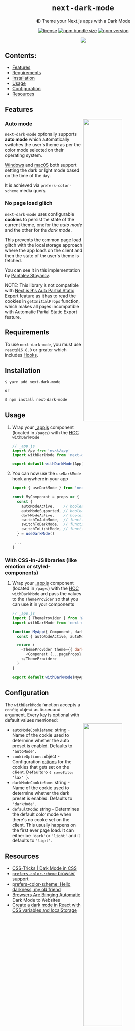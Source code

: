 <div align="center">

# `next-dark-mode`

🌓 Theme your Next.js apps with a Dark Mode

[![license](https://img.shields.io/npm/l/next-dark-mode?style=for-the-badge)](https://github.com/xeoneux/next-dark-mode/blob/master/LICENSE)
[![npm bundle size](https://img.shields.io/bundlephobia/minzip/next-dark-mode?style=for-the-badge)](https://bundlephobia.com/result?p=next-dark-mode)
[![npm version](https://img.shields.io/npm/v/next-dark-mode?style=for-the-badge)](https://www.npmjs.com/package/next-dark-mode)

<img src="https://github.com/xeoneux/next-dark-mode/blob/master/assets/next-dark-mode.gif" />

</div>

## Contents:

- [Features](#features)
- [Requirements](#requirements)
- [Installation](#installation)
- [Usage](#usage)
- [Configuration](#configuration)
- [Resources](#resources)

## Features

<img align="right" width="50%" src="https://github.com/xeoneux/next-dark-mode/blob/master/assets/feature-auto.gif" />

### Auto mode

`next-dark-mode` optionally supports **auto mode** which automatically switches the user's theme as per the color mode selected on their operating system.

[Windows](https://blogs.windows.com/windowsexperience/2016/08/08/windows-10-tip-personalize-your-pc-by-enabling-the-dark-theme) and [macOS](https://support.apple.com/en-in/HT208976) both support setting the dark or light mode based on the time of the day.

It is achieved via `prefers-color-scheme` media query.

<img align="right" width="50%" src="https://github.com/xeoneux/next-dark-mode/blob/master/assets/feature-cookies.gif" />

### No page load glitch

`next-dark-mode` uses configurable **cookies** to persist the state of the current theme, one for the _auto mode_ and the other for the _dark mode_.

This prevents the common page load glitch with the local storage approach where the app loads on the client and then the state of the user's theme is fetched.

You can see it in this implementation by [Pantaley Stoyanov](https://pantaley.com).

NOTE: This library is not compatible with [Next.js 9's Auto Partial Static Export](https://nextjs.org/blog/next-9#automatic-partial-static-export) feature as it has to read the cookies in `getInitialProps` function, which makes all pages incompatible with Automatic Partial Static Export feature.

## Requirements

To use `next-dark-mode`, you must use `react@16.8.0` or greater which includes [Hooks](https://reactjs.org/docs/hooks-intro.html).

## Installation

```sh
$ yarn add next-dark-mode

or

$ npm install next-dark-mode
```

## Usage

1. Wrap your [\_app.js](https://nextjs.org/docs/advanced-features/custom-app) component (located in `/pages`) with the [HOC](https://reactjs.org/docs/higher-order-components.html) `withDarkMode`

   ```js
   // _app.js
   import App from 'next/app'
   import withDarkMode from 'next-dark-mode'

   export default withDarkMode(App)
   ```

2. You can now use the `useDarkMode` hook anywhere in your app

   ```js
   import { useDarkMode } from 'next-dark-mode'

   const MyComponent = props => {
     const {
       autoModeActive,    // boolean - whether the auto mode is active or not
       autoModeSupported, // boolean - whether the auto mode is supported on this browser
       darkModeActive,    // boolean - whether the dark mode is active or not
       switchToAutoMode,  // function - toggles the auto mode on
       switchToDarkMode,  // function - toggles the dark mode on
       switchToLightMode, // function - toggles the light mode on
     } = useDarkMode()

    ...
   }
   ```

### With CSS-in-JS libraries (like emotion or styled-components)

1. Wrap your [\_app.js](https://nextjs.org/docs/advanced-features/custom-app) component (located in `/pages`) with the [HOC](https://reactjs.org/docs/higher-order-components.html) `withDarkMode` and pass the values to the `ThemeProvider` so that you can use it in your components

   ```js
   // _app.js
   import { ThemeProvider } from '@emotion/react' // or styled-components
   import withDarkMode from 'next-dark-mode'

   function MyApp({ Component, darkMode, pageProps }) {
     const { autoModeActive, autoModeSupported, darkModeActive } = darkMode

     return (
       <ThemeProvider theme={{ darkMode: darkModeActive, ...(other values) }}>
         <Component {...pageProps} />
       </ThemeProvider>
     )
   }

   export default withDarkMode(MyApp)
   ```

## Configuration

The `withDarkMode` function accepts a `config` object as its second argument. Every key is optional with default values mentioned:

- `autoModeCookieName`: string - Name of the cookie used to determine whether the auto preset is enabled.
  Defaults to `'autoMode'`.
- `cookieOptions`: object - Configuration [options](https://github.com/jshttp/cookie#options-1) for the cookies that gets set on the client.
  Defaults to `{ sameSite: 'lax' }`.
- `darkModeCookieName`: string - Name of the cookie used to determine whether the dark preset is enabled.
  Defaults to `'darkMode'`.
- `defaultMode`: string - Determines the default color mode when there's no cookie set on the client. This usually happens on the first ever page load. It can either be `'dark'` or `'light'` and it defaults to `'light'`.

## Resources

- [CSS-Tricks | Dark Mode in CSS](https://css-tricks.com/dark-modes-with-css)
- [`prefers-color-scheme` browser support](https://caniuse.com/#feat=prefers-color-scheme)
- [prefers-color-scheme: Hello darkness, my old friend](https://web.dev/prefers-color-scheme)
- [Browsers Are Bringing Automatic Dark Mode to Websites](https://www.howtogeek.com/440920/browsers-are-bringing-automatic-dark-mode-to-websites)
- [Create a dark mode in React with CSS variables and localStorage](https://pantaley.com/blog/Create-a-dark-mode-in-React-with-CSS-variables-and-localStorage)
